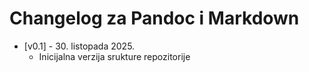 # Changelog za Pandoc i Markdown

- [v0.1] - 30. listopada 2025.
  - Inicijalna verzija srukture repozitorije
